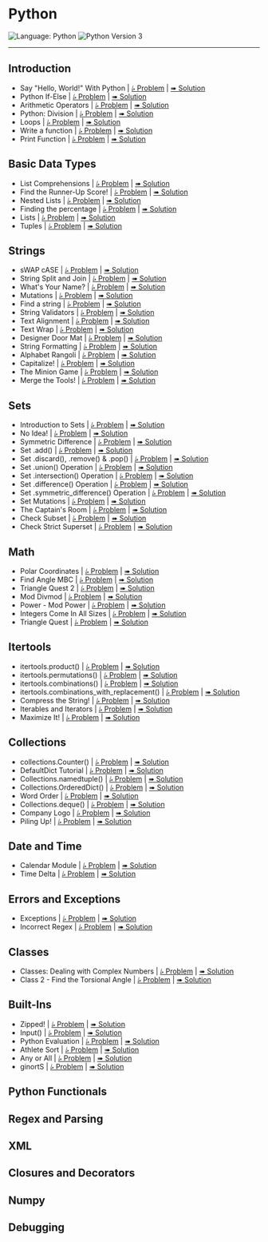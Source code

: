 # Python

![Language: Python](https://img.shields.io/badge/Language-Python-informational?style=flat-square)
![Python Version 3](https://img.shields.io/badge/Python-3-informational?logo=Python&logoColor=ffd343&style=flat-square)

---

## Introduction

* Say "Hello, World!" With Python
    | [⭞ Problem](https://www.hackerrank.com/challenges/py-hello-world)
    | [➠ Solution](./Say%20Hello%2C%20World%21%20With%20Python/solution.py)
* Python If-Else
    | [⭞ Problem](https://www.hackerrank.com/challenges/py-if-else)
    | [➠ Solution](./Python%20If-Else/solution.py)
* Arithmetic Operators
    | [⭞ Problem](https://www.hackerrank.com/challenges/python-arithmetic-operators)
    | [➠ Solution](./Arithmetic%20Operators/solution.py)
* Python: Division
    | [⭞ Problem](https://www.hackerrank.com/challenges/python-division)
    | [➠ Solution](./Python%20Division/solution.py)
* Loops
    | [⭞ Problem](https://www.hackerrank.com/challenges/python-loops)
    | [➠ Solution](./Loops/solution.py)
* Write a function
    | [⭞ Problem](https://www.hackerrank.com/challenges/write-a-function)
    | [➠ Solution](./Write%20a%20function/solution.py)
* Print Function
    | [⭞ Problem](https://www.hackerrank.com/challenges/python-print)
    | [➠ Solution](./Print%20Function/solution.py)

## Basic Data Types

* List Comprehensions
    | [⭞ Problem](https://www.hackerrank.com/challenges/list-comprehensions)
    | [➠ Solution](./List%20Comprehensions/solution.py)
* Find the Runner-Up Score!
    | [⭞ Problem](https://www.hackerrank.com/challenges/find-second-maximum-number-in-a-list)
    | [➠ Solution](./Find%20the%20Runner-Up%20Score%21/solution.py)
* Nested Lists
    | [⭞ Problem](https://www.hackerrank.com/challenges/nested-list)
    | [➠ Solution](./Nested%20Lists/solution.py)
* Finding the percentage
    | [⭞ Problem](https://www.hackerrank.com/challenges/finding-the-percentage)
    | [➠ Solution](./Finding%20the%20percentage/solution.py)
* Lists
    | [⭞ Problem](https://www.hackerrank.com/challenges/python-lists)
    | [➠ Solution](./Lists/solution.py)
* Tuples
    | [⭞ Problem](https://www.hackerrank.com/challenges/python-tuples)
    | [➠ Solution](./Tuples/solution.py)

## Strings

* sWAP cASE
    | [⭞ Problem](https://www.hackerrank.com/challenges/swap-case)
    | [➠ Solution](./sWAP%20cASE/solution.py)
* String Split and Join
    | [⭞ Problem](https://www.hackerrank.com/challenges/python-string-split-and-join)
    | [➠ Solution](./String%20Split%20and%20Join/solution.py)
* What's Your Name?
    | [⭞ Problem](https://www.hackerrank.com/challenges/whats-your-name)
    | [➠ Solution](./What%27s%20Your%20Name/solution.py)
* Mutations
    | [⭞ Problem](https://www.hackerrank.com/challenges/python-mutations)
    | [➠ Solution](./Mutations/solution.py)
* Find a string
    | [⭞ Problem](https://www.hackerrank.com/challenges/find-a-string)
    | [➠ Solution](./Find%20a%20string/solution.py)
* String Validators
    | [⭞ Problem](https://www.hackerrank.com/challenges/string-validators)
    | [➠ Solution](./String%20Validators/solution.py)
* Text Alignment
    | [⭞ Problem](https://www.hackerrank.com/challenges/text-alignment)
    | [➠ Solution](./Text%20Alignment/solution.py)
* Text Wrap
    | [⭞ Problem](https://www.hackerrank.com/challenges/text-wrap)
    | [➠ Solution](./Text%20Wrap/solution.py)
* Designer Door Mat
    | [⭞ Problem](https://www.hackerrank.com/challenges/designer-door-mat)
    | [➠ Solution](./Designer%20Door%20Mat/solution.py)
* String Formatting
    | [⭞ Problem](https://www.hackerrank.com/challenges/python-string-formatting)
    | [➠ Solution](./String%20Formatting/solution.py)
* Alphabet Rangoli
    | [⭞ Problem](https://www.hackerrank.com/challenges/alphabet-rangoli)
    | [➠ Solution](./Alphabet%20Rangoli/solution.py)
* Capitalize!
    | [⭞ Problem](https://www.hackerrank.com/challenges/capitalize)
    | [➠ Solution](./Capitalize%21/solution.py)
* The Minion Game
    | [⭞ Problem](https://www.hackerrank.com/challenges/the-minion-game)
    | [➠ Solution](./The%20Minion%20Game/solution.py)
* Merge the Tools!
    | [⭞ Problem](https://www.hackerrank.com/challenges/merge-the-tools)
    | [➠ Solution](./Merge%20the%20Tools%21/solution.py)

## Sets

* Introduction to Sets
    | [⭞ Problem](https://www.hackerrank.com/challenges/py-introduction-to-sets)
    | [➠ Solution](./Introduction%20to%20Sets/solution.py)
* No Idea!
    | [⭞ Problem](https://www.hackerrank.com/challenges/no-idea)
    | [➠ Solution](./No%20Idea%21/solution.py)
* Symmetric Difference
    | [⭞ Problem](https://www.hackerrank.com/challenges/symmetric-difference)
    | [➠ Solution](./Symmetric%20Difference/solution.py)
* Set .add()
    | [⭞ Problem](https://www.hackerrank.com/challenges/py-set-add)
    | [➠ Solution](./Set%20.add%28%29/solution.py)
* Set .discard(), .remove() & .pop()
    | [⭞ Problem](https://www.hackerrank.com/challenges/py-set-discard-remove-pop)
    | [➠ Solution](./Set%20.discard%28%29%2C%20.remove%28%29%20%26%20.pop%28%29/solution.py)
* Set .union() Operation
    | [⭞ Problem](https://www.hackerrank.com/challenges/py-set-union)
    | [➠ Solution](./Set%20.union%28%29%20Operation/solution.py)
* Set .intersection() Operation
    | [⭞ Problem](https://www.hackerrank.com/challenges/py-set-intersection-operation)
    | [➠ Solution](./Set%20.intersection%28%29%20Operation/solution.py)
* Set .difference() Operation
    | [⭞ Problem](https://www.hackerrank.com/challenges/py-set-difference-operation)
    | [➠ Solution](./Set%20.difference%28%29%20Operation/solution.py)
* Set .symmetric_difference() Operation
    | [⭞ Problem](https://www.hackerrank.com/challenges/py-set-symmetric-difference-operation)
    | [➠ Solution](./Set%20.symmetric_difference%28%29%20Operation/solution.py)
* Set Mutations
    | [⭞ Problem](https://www.hackerrank.com/challenges/py-set-mutations)
    | [➠ Solution](./Set%20Mutations/solution.py)
* The Captain's Room
    | [⭞ Problem](https://www.hackerrank.com/challenges/py-the-captains-room)
    | [➠ Solution](./The%20Captain%27s%20Room/solution.py)
* Check Subset
    | [⭞ Problem](https://www.hackerrank.com/challenges/py-check-subset)
    | [➠ Solution](./Check%20Subset/solution.py)
* Check Strict Superset
    | [⭞ Problem](https://www.hackerrank.com/challenges/py-check-strict-superset)
    | [➠ Solution](./Check%20Strict%20Superset/solution.py)

## Math

* Polar Coordinates
    | [⭞ Problem](https://www.hackerrank.com/challenges/polar-coordinates)
    | [➠ Solution](./Polar%20Coordinates/solution.py)
* Find Angle MBC
    | [⭞ Problem](https://www.hackerrank.com/challenges/find-angle)
    | [➠ Solution](./Find%20Angle%20MBC/solution.py)
* Triangle Quest 2
    | [⭞ Problem](https://www.hackerrank.com/challenges/triangle-quest-2)
    | [➠ Solution](./Triangle%20Quest%202/solution.py)
* Mod Divmod
    | [⭞ Problem](https://www.hackerrank.com/challenges/python-mod-divmod)
    | [➠ Solution](./Mod%20Divmod/solution.py)
* Power - Mod Power
    | [⭞ Problem](https://www.hackerrank.com/challenges/python-power-mod-power)
    | [➠ Solution](./Power%20-%20Mod%20Power/solution.py)
* Integers Come In All Sizes
    | [⭞ Problem](https://www.hackerrank.com/challenges/python-integers-come-in-all-sizes)
    | [➠ Solution](./Integers%20Come%20In%20All%20Sizes/solution.py)
* Triangle Quest
    | [⭞ Problem](https://www.hackerrank.com/challenges/python-quest-1)
    | [➠ Solution](./Triangle%20Quest/solution.py)

## Itertools

* itertools.product()
    | [⭞ Problem](https://www.hackerrank.com/challenges/itertools-product)
    | [➠ Solution](./itertools.product%28%29/solution.py)
* itertools.permutations()
    | [⭞ Problem](https://www.hackerrank.com/challenges/itertools-permutations)
    | [➠ Solution](./itertools.permutations%28%29/solution.py)
* itertools.combinations()
    | [⭞ Problem](https://www.hackerrank.com/challenges/itertools-combinations)
    | [➠ Solution](./itertools.combinations%28%29/solution.py)
* itertools.combinations_with_replacement()
    | [⭞ Problem](https://www.hackerrank.com/challenges/itertools-combinations-with-replacement)
    | [➠ Solution](./itertools.combinations_with_replacement%28%29/solution.py)
* Compress the String!
    | [⭞ Problem](https://www.hackerrank.com/challenges/compress-the-string)
    | [➠ Solution](./Compress%20the%20String%21/solution.py)
* Iterables and Iterators
    | [⭞ Problem](https://www.hackerrank.com/challenges/iterables-and-iterators)
    | [➠ Solution](./Iterables%20and%20Iterators/solution.py)
* Maximize It!
    | [⭞ Problem](https://www.hackerrank.com/challenges/maximize-it)
    | [➠ Solution](./Maximize%20It%21/solution.py)

## Collections

* collections.Counter()
    | [⭞ Problem](https://www.hackerrank.com/challenges/collections-counter)
    | [➠ Solution](./collections.Counter%28%29/solution.py)
* DefaultDict Tutorial
    | [⭞ Problem](https://www.hackerrank.com/challenges/defaultdict-tutorial)
    | [➠ Solution](./DefaultDict%20Tutorial/solution.py)
* Collections.namedtuple()
    | [⭞ Problem](https://www.hackerrank.com/challenges/py-collections-namedtuple)
    | [➠ Solution](./Collections.namedtuple%28%29/solution.py)
* Collections.OrderedDict()
    | [⭞ Problem](https://www.hackerrank.com/challenges/py-collections-ordereddict)
    | [➠ Solution](./Collections.OrderedDict%28%29/solution.py)
* Word Order
    | [⭞ Problem](https://www.hackerrank.com/challenges/word-order)
    | [➠ Solution](./Word%20Order/solution.py)
* Collections.deque()
    | [⭞ Problem](https://www.hackerrank.com/challenges/py-collections-deque)
    | [➠ Solution](./Collections.deque%28%29/solution.py)
* Company Logo
    | [⭞ Problem](https://www.hackerrank.com/challenges/most-commons)
    | [➠ Solution](./Company%20Logo/solution.py)
* Piling Up!
    | [⭞ Problem](https://www.hackerrank.com/challenges/piling-up)
    | [➠ Solution](./Piling%20Up%21/solution.py)

## Date and Time

* Calendar Module
    | [⭞ Problem](https://www.hackerrank.com/challenges/calendar-module)
    | [➠ Solution](./Calendar%20Module/solution.py)
* Time Delta
    | [⭞ Problem](https://www.hackerrank.com/challenges/python-time-delta)
    | [➠ Solution](./Time%20Delta/solution.py)

## Errors and Exceptions

* Exceptions
    | [⭞ Problem](https://www.hackerrank.com/challenges/exceptions)
    | [➠ Solution](./Exceptions/solution.py)
* Incorrect Regex
    | [⭞ Problem](https://www.hackerrank.com/challenges/incorrect-regex)
    | [➠ Solution](./Incorrect%20Regex/solution.py)

## Classes

* Classes: Dealing with Complex Numbers
    | [⭞ Problem](https://www.hackerrank.com/challenges/class-1-dealing-with-complex-numbers)
    | [➠ Solution](./Classes%20-%20Dealing%20with%20Complex%20Numbers/solution.py)
* Class 2 - Find the Torsional Angle
    | [⭞ Problem](https://www.hackerrank.com/challenges/class-2-find-the-torsional-angle)
    | [➠ Solution](./Class%202%20-%20Find%20the%20Torsional%20Angle/solution.py)

## Built-Ins

* Zipped!
    | [⭞ Problem](https://www.hackerrank.com/challenges/zipped)
    | [➠ Solution](./Zipped%21/solution.py)
* Input()
    | [⭞ Problem](https://www.hackerrank.com/challenges/input)
    | [➠ Solution](./Input%28%29/solution.py)
* Python Evaluation
    | [⭞ Problem](https://www.hackerrank.com/challenges/python-eval)
    | [➠ Solution](./Python%20Evaluation/solution.py)
* Athlete Sort
    | [⭞ Problem](https://www.hackerrank.com/challenges/python-sort-sort)
    | [➠ Solution](./Athlete%20Sort/solution.py)
* Any or All
    | [⭞ Problem](https://www.hackerrank.com/challenges/any-or-all)
    | [➠ Solution](./Any%20or%20All/solution.py)
* ginortS
    | [⭞ Problem](https://www.hackerrank.com/challenges/ginorts)
    | [➠ Solution](./ginortS/solution.py)

## Python Functionals

## Regex and Parsing

## XML

## Closures and Decorators

## Numpy

## Debugging
